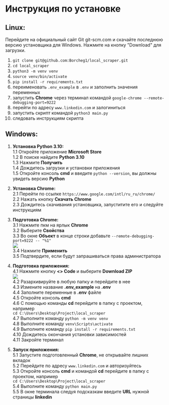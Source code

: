 # Инструкция по установке

## Linux:
Перейдите на официальный сайт Git git-scm.com и скачайте последнюю версию установщика для Windows. Нажмите на кнопку "Download" для загрузки.
1. ```git clone git@github.com:Borcheg1/local_scraper.git```
2. ```cd local_scraper ```
3. ```python3 -m venv venv```
4. ```source venv/bin/activate```
5. ```pip install -r requirements.txt```
6. переименовать ```.env_example``` в ```.env``` и заполнить значения переменных
7. запустить **Chrome** через терминал командой ```google-chrome --remote-debugging-port=9222```
8. перейти по адресу ```www.linkedin.com``` и залогиниться
9. запустить скрипт командой ```python3 main.py```
10. следовать инструкциям скрипта

## Windows:
1. **Установка Python 3.10:**</br>
  1.1 Откройте приложение **Microsoft Store**</br>
  1.2 В поиске найдите **Python 3.10**</br>
  1.3 Нажмите **Получить**</br>
  1.4 Дождитесь загрузки и установки приложения</br>
  1.5 Откройте консоль **cmd** и введите ```python --version```, вы должны увидеть версию **Python**</br>

2. **Установка Chrome:**</br>
  2.1 Перейти по ссылке ```https://www.google.com/intl/ru_ru/chrome/```</br>
  2.2 Нажать кнопку **Скачать Chrome**</br>
  2.3 Дождитесь скачивания установщика, запуститите его и следуйте инструкциям</br>

3. **Подготовка Chrome:**</br>
  3.1 Нажмите пкм на ярлык **Chrome**</br>
  3.2 Выберите **Свойства**</br>
  3.3 Во окне **Объект** в конце строки добавьте ```--remote-debugging-port=9222 -- "%1"```</br>
  ![](https://i.ibb.co/xf3Hcj8/image2.png)</br>
  3.4 Нажмите **Применить**</br>
  3.5 Подтвердите, если будут запрашиваться права администратора</br>

4. **Подготовка приложения:**</br>
  4.1 Нажмите кнопку **<> Code** и выберите **Download ZIP**</br>
   ![](https://i.ibb.co/54Q5Y64/image3.png)</br>
  4.2 Разархивируйте в любую папку и перейдите в нее</br>
  4.3 Измените название **.env_example** на **.env**</br>
  4.4 Заполните переменные в **.env** файле</br>
  4.5 Откройте консоль **cmd**</br>
  4.6 С помощью команды **cd** перейдите в папку с проектом, например</br>
    ```cd C:\Users\Desktop\Project\local_scraper```</br>
  4.7 Выполните команду ```python -m venv venv```</br>
  4.8 Выполните команду ```venv\Scripts\activate```</br>
  4.9 Выполните команду ```pip install -r requirements.txt```</br>
  4.10 Дождитесь окончания установки зависимостей</br>
  4.11 Закройте терминал</br>

5. **Запуск приложения:**</br>
  5.1 Запустите подготовленный **Chrome**, не открывайте лишних вкладок</br>
  5.2 Перейдите по адресу ```www.linkedin.com``` и авторизуйтесь</br>
  5.3 Откройте консоль **cmd** и командой **cd** перейдите в папку с проектом, например</br>
    ```cd C:\Users\Desktop\Project\local_scraper```</br>
  5.4 Выполните команду ```python main.py```</br>
  5.5 В окне терминала следуя подсказкам введите **URL** нужной страницы **linkedin**</br>

